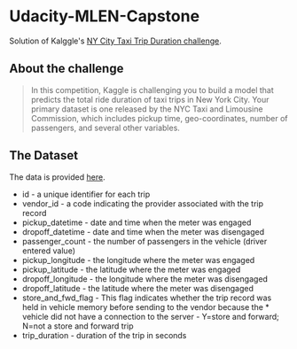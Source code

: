 # Udacity-MLEN-Capstone
Solution of Kalggle's [NY City Taxi Trip Duration challenge].

## About the challenge
> In this competition, Kaggle is challenging you to build a model that predicts the total ride duration of taxi trips in New York City. Your primary dataset is one released by the NYC Taxi and Limousine Commission, which includes pickup time, geo-coordinates, number of passengers, and several other variables.

## The Dataset
The data is provided [here].

* id - a unique identifier for each trip
* vendor_id - a code indicating the provider associated with the trip record
* pickup_datetime - date and time when the meter was engaged
* dropoff_datetime - date and time when the meter was disengaged
* passenger_count - the number of passengers in the vehicle (driver entered value)
* pickup_longitude - the longitude where the meter was engaged
* pickup_latitude - the latitude where the meter was engaged
* dropoff_longitude - the longitude where the meter was disengaged
* dropoff_latitude - the latitude where the meter was disengaged
* store_and_fwd_flag - This flag indicates whether the trip record was held in vehicle memory before sending to the vendor because the * vehicle did not have a connection to the server - Y=store and forward; N=not a store and forward trip
* trip_duration - duration of the trip in seconds


[here]: https://www.kaggle.com/c/nyc-taxi-trip-duration/data
[NY City Taxi Trip Duration challenge]: https://www.kaggle.com/c/nyc-taxi-trip-duration
